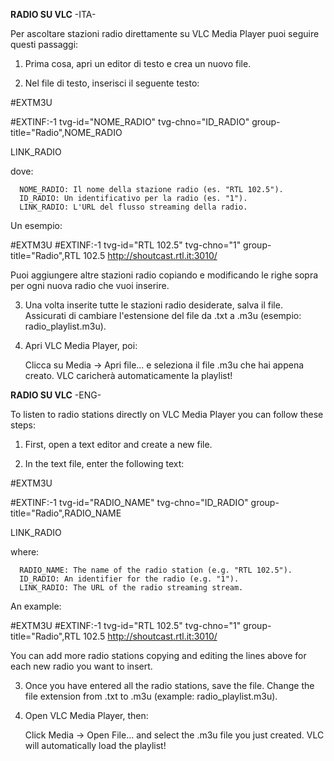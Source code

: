 **RADIO SU VLC** -ITA-

Per ascoltare stazioni radio direttamente su VLC Media Player puoi seguire questi passaggi:

1. Prima cosa, apri un editor di testo e crea un nuovo file.

2. Nel file di testo, inserisci il seguente testo:

#EXTM3U

#EXTINF:-1 tvg-id="NOME_RADIO" tvg-chno="ID_RADIO" group-title="Radio",NOME_RADIO

LINK_RADIO
  
  dove:
  
      NOME_RADIO: Il nome della stazione radio (es. "RTL 102.5").
      ID_RADIO: Un identificativo per la radio (es. "1").
      LINK_RADIO: L'URL del flusso streaming della radio.
  
  Un esempio:
  
#EXTM3U
#EXTINF:-1 tvg-id="RTL 102.5" tvg-chno="1" group-title="Radio",RTL 102.5
http://shoutcast.rtl.it:3010/

Puoi aggiungere altre stazioni radio copiando e modificando le righe sopra per ogni nuova radio che vuoi inserire.

3. Una volta inserite tutte le stazioni radio desiderate, salva il file. Assicurati di cambiare l'estensione del file da .txt a .m3u (esempio: radio_playlist.m3u).

5. Apri VLC Media Player, poi:

    Clicca su Media → Apri file... e seleziona il file .m3u che hai appena creato. VLC caricherà automaticamente la playlist!

**RADIO SU VLC** -ENG-

To listen to radio stations directly on VLC Media Player you can follow these steps:

1. First, open a text editor and create a new file.

2. In the text file, enter the following text:

#EXTM3U

#EXTINF:-1 tvg-id="RADIO_NAME" tvg-chno="ID_RADIO" group-title="Radio",RADIO_NAME

LINK_RADIO

where:

      RADIO_NAME: The name of the radio station (e.g. "RTL 102.5").
      ID_RADIO: An identifier for the radio (e.g. "1").
      LINK_RADIO: The URL of the radio streaming stream.

  An example:

#EXTM3U
#EXTINF:-1 tvg-id="RTL 102.5" tvg-chno="1" group-title="Radio",RTL 102.5
http://shoutcast.rtl.it:3010/

You can add more radio stations copying and editing the lines above for each new radio you want to insert.

3. Once you have entered all the radio stations, save the file. Change the file extension from .txt to .m3u (example: radio_playlist.m3u).

5. Open VLC Media Player, then:

    Click Media → Open File... and select the .m3u file you just created. VLC will automatically load the playlist!
